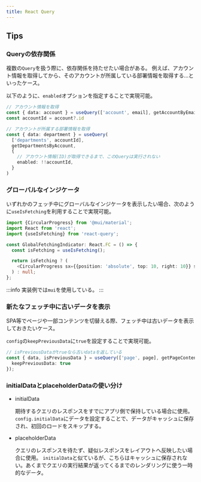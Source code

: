 ```yaml
---
title: React Query
---
```


## Tips

### Queryの依存関係

複数の`Query`を扱う際に、依存関係を持たせたい場合がある。
例えば、アカウント情報を取得してから、そのアカウントが所属している部署情報を取得する…といったケース。

以下のように、`enabled`オプションを指定することで実現可能。

```ts title=Reactのコンポーネント内
// アカウント情報を取得
const { data: account } = useQuery(['account', email], getAccountByEmail);
const accountId = account?.id

// アカウントが所属する部署情報を取得
const { data: department } = useQuery(
  ['departments', accountId],
  getDepartmentsByAccount,
  {
    // アカウント情報(ID)が取得できるまで、このQueryは実行されない
    enabled: !!accountId,
  }
)
```

### グローバルなインジケータ

いずれかのフェッチ中にグローバルなインジケータを表示したい場合、次のように`useIsFetching`を利用することで実現可能。

```ts
import {CircularProgress} from '@mui/material';
import React from 'react';
import {useIsFetching} from 'react-query';

const GlobalFetchingIndicator: React.FC = () => {
  const isFetching = useIsFetching();

  return isFetching ? (
    <CircularProgress sx={{position: 'absolute', top: 10, right: 10}} size={24} />
  ) : null;
};
```

:::info
実装例では`mui`を使用している。
:::

### 新たなフェッチ中に古いデータを表示

SPA等でページや一部コンテンツを切替える際、フェッチ中は古いデータを表示しておきたいケース。

`config`の`keepPreviousData`に`true`を設定することで実現可能。

```ts title=Reactのコンポーネント内
// isPreviousDataがtrueなら古いdataを返している
const { data, isPreviousData } = useQuery(['page', page], getPageContents, {
  keepPreviousData: true
});
```

### initialDataとplaceholderDataの使い分け

- initialData

  期待するクエリのレスポンスをすでにアプリ側で保持している場合に使用。
  `config.initialData`にデータを設定することで、データがキャッシュに保存され、初回のロードをスキップする。

- placeholderData

  クエリのレスポンスを待たず、疑似レスポンスをレイアウトへ反映したい場合に使用。
  `initialData`と似ているが、こちらはキャッシュに保存されない。あくまでクエリの実行結果が返ってくるまでのレンダリングに使う一時的なデータ。
